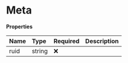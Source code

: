 # Meta

**Properties**

| Name | Type   | Required | Description |
| :--- | :----- | :------- | :---------- |
| ruid | string | ❌       |             |
